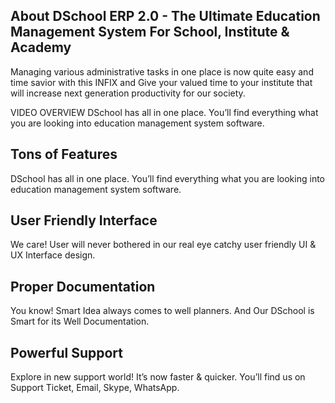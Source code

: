 ## About DSchool ERP 2.0 - The Ultimate Education Management System For School, Institute & Academy 

Managing various administrative tasks in one place is now quite easy and time savior with this INFIX and Give your valued time to your institute that will increase next generation productivity for our society.

VIDEO OVERVIEW 
DSchool has all in one place. You’ll find everything what you are looking into education management system software.


## Tons of Features
DSchool has all in one place. You’ll find everything what you are looking into education management system software.

## User Friendly Interface
We care! User will never bothered in our real eye catchy user friendly UI & UX Interface design. 

## Proper Documentation
You know! Smart Idea always comes to well planners. And Our DSchool is Smart for its Well Documentation. 


## Powerful Support
Explore in new support world! It’s now faster & quicker. You’ll find us on Support Ticket, Email, Skype, WhatsApp.



